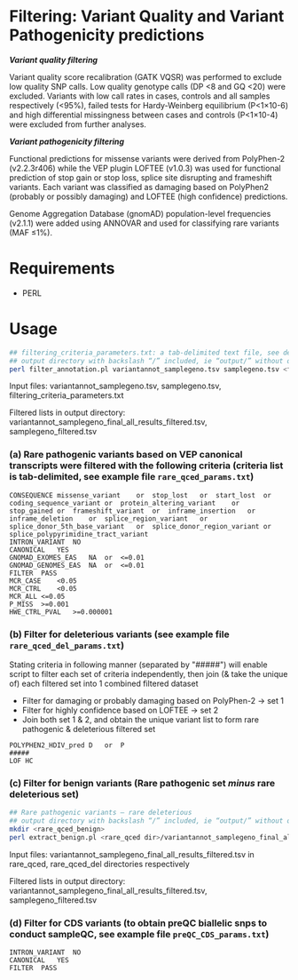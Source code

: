 # Filtering: Variant Quality and Variant Pathogenicity predictions

***Variant quality filtering***

Variant quality score recalibration (GATK VQSR) was performed to exclude low quality SNP calls. Low quality genotype calls (DP <8 and GQ <20) were excluded. Variants with low call rates in cases, controls and all samples respectively (<95%), failed tests for Hardy-Weinberg equilibrium (P<1×10-6) and high differential missingness between cases and controls (P<1×10-4) were excluded from further analyses.

***Variant pathogenicity filtering***

Functional predictions for missense variants were derived from PolyPhen-2 (v2.2.3r406) while the VEP plugin LOFTEE (v1.0.3) was used for functional prediction of stop gain or stop loss, splice site disrupting and frameshift variants. Each variant was classified as damaging based on PolyPhen2 (probably or possibly damaging) and LOFTEE (high confidence) predictions.

Genome Aggregation Database (gnomAD) population-level frequencies (v2.1.1) were added using ANNOVAR and used for classifying rare variants (MAF ≤1%).


# Requirements
- PERL

# Usage
``` bash
## filtering_criteria_parameters.txt: a tab-delimited text file, see details for parameters of filtering criteria
## output directory with backslash “/” included, ie “output/” without quotes
perl filter_annotation.pl variantannot_samplegeno.tsv samplegeno.tsv <filtering_criteria_parameters.txt> <output directory/>
```

Input files: variantannot_samplegeno.tsv, samplegeno.tsv, filtering_criteria_parameters.txt

Filtered lists in output directory: variantannot_samplegeno_final_all_results_filtered.tsv, samplegeno_filtered.tsv

### (a) Rare pathogenic variants based on VEP canonical transcripts were filtered with the following criteria (criteria list is tab-delimited, see example file `rare_qced_params.txt`)
```
CONSEQUENCE	missense_variant	or	stop_lost	or	start_lost	or	coding_sequence_variant	or	protein_altering_variant	or	stop_gained	or	frameshift_variant	or	inframe_insertion	or	inframe_deletion	or	splice_region_variant	or	splice_donor_5th_base_variant	or	splice_donor_region_variant	or	splice_polypyrimidine_tract_variant
INTRON_VARIANT	NO
CANONICAL	YES
GNOMAD_EXOMES_EAS	NA	or	<=0.01
GNOMAD_GENOMES_EAS	NA	or	<=0.01
FILTER	PASS
MCR_CASE	<0.05
MCR_CTRL	<0.05
MCR_ALL	<=0.05
P_MISS	>=0.001
HWE_CTRL_PVAL	>=0.000001
```

### (b) Filter for deleterious variants (see example file `rare_qced_del_params.txt`)
Stating criteria in following manner (separated by "#####") will enable script to filter each set of criteria independently, then join (& take the unique of) each filtered set into 1 combined filtered dataset

- Filter for damaging or probably damaging based on PolyPhen-2 -> set 1
- Filter for highly confidence based on LOFTEE -> set 2
- Join both set 1 & 2, and obtain the unique variant list to form rare pathogenic & deleterious filtered set
```
POLYPHEN2_HDIV_pred	D	or	P
#####
LOF	HC
```

### (c) Filter for benign variants (Rare pathogenic set ***minus*** rare deleterious set)
``` bash
## Rare pathogenic variants – rare deleterious
## output directory with backslash “/” included, ie “output/” without quotes
mkdir <rare_qced_benign>
perl extract_benign.pl <rare_qced dir>/variantannot_samplegeno_final_all_results_filtered.tsv <rare_qced_del dir>l/variantannot_samplegeno_final_all_results_filtered.tsv <rare_qced_benign/>

```

Input files: variantannot_samplegeno_final_all_results_filtered.tsv in rare_qced, rare_qced_del directories respectively

Filtered lists in output directory: variantannot_samplegeno_final_all_results_filtered.tsv, samplegeno_filtered.tsv



### (d) Filter for CDS variants (to obtain preQC biallelic snps to conduct sampleQC, see example file `preQC_CDS_params.txt`)
```
INTRON_VARIANT	NO
CANONICAL	YES
FILTER	PASS
```

